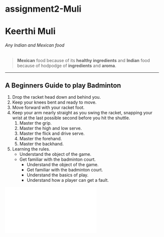 # assignment2-Muli
# Keerthi Muli
###### Any Indian and Mexican food
> **Mexican** food because of its **healthy ingredients** and **Indian** food because of hodpodge of **ingredients** and **aroma**.

----
## A Beginners Guide to play Badminton
1. Drop the racket head down and behind you.
2. Keep your knees bent and ready to move.
3. Move forward with your racket foot.
4. Keep your arm nearly straight as you swing the racket, snapping your wrist at the last possible   second before you hit the shuttle.
   1. Master the grip.
   2. Master the high and low serve. 
   3. Master the flick and drive serve.
   4. Master the forehand.
   5. Master the backhand.
5. Learning the rules.
   * Understand the object of the game.
   * Get familiar with the badminton court.
      * Understand the object of the game.
      * Get familiar with the badminton court.
      * Understand the basics of play.
      * Understand how a player can get a fault.
      
      
![Click Here to know About me](AboutMe.md)